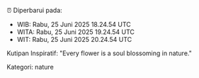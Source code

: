 ⏰ Diperbarui pada:
- WIB: Rabu, 25 Juni 2025 18.24.54 UTC
- WITA: Rabu, 25 Juni 2025 19.24.54 UTC
- WIT: Rabu, 25 Juni 2025 20.24.54 UTC

Kutipan Inspiratif:
"Every flower is a soul blossoming in nature."


Kategori: nature

